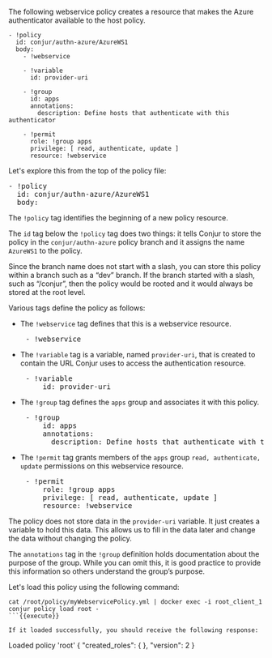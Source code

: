 The following webservice policy creates a resource that makes the Azure authenticator available to the host policy.

```
- !policy
  id: conjur/authn-azure/AzureWS1
  body:
    - !webservice
  
    - !variable
      id: provider-uri
  
    - !group
      id: apps
      annotations:
        description: Define hosts that authenticate with this authenticator
  
    - !permit
      role: !group apps
      privilege: [ read, authenticate, update ]
      resource: !webservice
```

Let's explore this from the top of the policy file:

<pre class="file" data-filename="myWebservicePolicy.yml" data-target="replace">- !policy
  id: conjur/authn-azure/AzureWS1
  body:
</pre>

The `!policy` tag identifies the beginning of a new policy resource.

The `id` tag below the `!policy` tag does two things: it tells Conjur to store the policy in the `conjur/authn-azure` policy branch and it assigns the name `AzureWS1` to the policy.

Since the branch name does not start with a slash, you can store this policy within a branch such as a “dev” branch. If the branch started with a slash, such as “/conjur”, then the policy would be rooted and it would always be stored at the root level.

Various tags define the policy as follows:

* The `!webservice` tag defines that this is a webservice resource.
<pre class="file" data-filename="myWebservicePolicy.yml" data-target="append">    - !webservice
</pre>
* The `!variable` tag is a variable, named `provider-uri`, that is created to contain the URL Conjur uses to access the authentication resource.
<pre class="file" data-filename="myWebservicePolicy.yml" data-target="append">    - !variable
        id: provider-uri
</pre>
* The `!group` tag defines the `apps` group and associates it with this policy.
<pre class="file" data-filename="myWebservicePolicy.yml" data-target="append">    - !group
        id: apps
        annotations:
          description: Define hosts that authenticate with this authenticator
</pre>
* The `!permit` tag grants members of the `apps` group `read, authenticate, update` permissions on this webservice resource.
<pre class="file" data-filename="myWebservicePolicy.yml" data-target="append">    - !permit
        role: !group apps
        privilege: [ read, authenticate, update ]
        resource: !webservice
</pre>

The policy does not store data in the `provider-uri` variable. It just creates a variable to hold this data. This allows us to fill in the data later and change the data without changing the policy.

The `annotations` tag in the `!group` definition holds documentation about the purpose of the group. While you can omit this, it is good practice to provide this information so others understand the group’s purpose.

Let's load this policy using the following command:

```
cat /root/policy/myWebservicePolicy.yml | docker exec -i root_client_1 conjur policy load root -
```{{execute}}

If it loaded successfully, you should receive the following response:

```
Loaded policy 'root'
{
  "created_roles": {
  },
  "version": 2
}
```